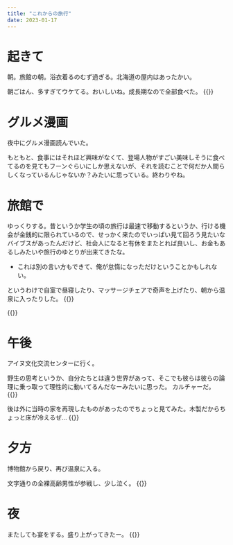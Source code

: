 ```yaml
---
title: "これからの旅行"
date: 2023-01-17
---
```


# 起きて
朝。旅館の朝。浴衣着るのむず過ぎる。北海道の屋内はあったかい。

朝ごはん、多すぎてウケてる。おいしいね。成長期なので全部食べた。
{{<tweet user="dango_bot" id="1615128529477468161">}}

# グルメ漫画
夜中にグルメ漫画読んでいた。

もともと、食事にはそれほど興味がなくて、登場人物がすごい美味しそうに食べてるのを見てもフーンぐらいにしか思えないが、それを読むことで何だか人間らしくなっているんじゃないか？みたいに思っている。終わりやね。


# 旅館で
ゆっくりする。昔というか学生の頃の旅行は最速で移動するというか、行ける機会が金銭的に限られているので、せっかく来たのでいっぱい見て回ろう見たいなバイブスがあったんだけど、社会人になると有休をまたとれば良いし、お金もあるしみたいや旅行のゆとりが出来てきたな。

- これは別の言い方もできて、俺が怠惰になっただけということかもしれない。

というわけで自室で昼寝したり、マッサージチェアで奇声を上げたり、朝から温泉に入ったりした。
{{<tweet user="dango_bot" id="1615166585681108994">}}

{{<tweet user="dango_bot" id="1615277058355265536">}}
# 午後
アイヌ文化交流センターに行く。

野生の思考というか、自分たちとは違う世界があって、そこでも彼らは彼らの論理に乗っ取って理性的に動いてるんだなーみたいに思った。
カルチャーだ。
{{<tweet user="dango_bot" id="1615302230126780416">}}

後は外に当時の家を再現したものがあったのでちょっと見てみた。木製だからちょっと床が冷えるぜ...
{{<tweet user="dango_bot" id="1615302643211198465">}}

# 夕方
博物館から戻り、再び温泉に入る。

文字通りの全裸高齢男性が参戦し、少し泣く。
{{<tweet user="dango_bot" id="1615277948134887426">}}


# 夜
またしても宴をする。盛り上がってきたー。
{{<tweet user="dango_bot" id="1615296093767761921">}}